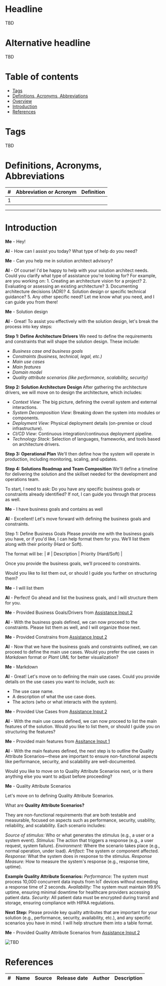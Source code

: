 # Headline

TBD

# Alternative headline

TBD

# Table of contents

- [Tags](./!Template.md#tags)
- [Definitions, Acronyms, Abbreviations](./!Template.md#definitions-acronyms-abbreviations)
- [Overview](./!Template.md#overview)
- [Introduction](./!Template.md#introduction)
- [References](./!Template.md#references)

# Tags

TBD

# Definitions, Acronyms, Abbreviations

| # | Abbreviation or Acronym | Definition     |
| - | ------------------------|:--------------:|
| 1 | | |

---

# Introduction

**Me** - Hey!

**AI** - How can I assist you today? What type of help do you need?

**Me** - Can you help me in solution architect advisory?

**AI** - Of course! I'd be happy to help with your solution architect needs. Could you clarify what type of assistance you're looking for? For example, are you working on: 1. Creating an architecture vision for a project? 2. Evaluating or assessing an existing architecture? 3. Documenting architecture decisions (ADR)? 4. Solution design or specific technical guidance? 5. Any other specific need? Let me know what you need, and I can guide you from there!

**Me** - Solution design

**AI** -
Great! To assist you effectively with the solution design, let's break the process into key steps:

**Step 1: Define Architecture Drivers**
We need to define the requirements and constraints that will shape the solution design. These include:

- *Business case and business goals*
- *Constraints (business, technical, legal, etc.)*
- *Main use cases*
- *Main features*
- *Domain model*
- *Quality attribute scenarios (like performance, scalability, security)*

**Step 2: Solution Architecture Design**
After gathering the architecture drivers, we will move on to design the architecture, which includes:

- *Context View*: The big picture, defining the overall system and external interactions.
- *System Decomposition View*: Breaking down the system into modules or components.
- *Deployment View:* Physical deployment details (on-premise or cloud infrastructure).
- *CI/CD View:* Continuous integration/continuous deployment pipeline.
- *Technology Stack*: Selection of languages, frameworks, and tools based on architecture drivers.

**Step 3: Operational Plan**
We'll then define how the system will operate in production, including monitoring, scaling, and updates.

**Step 4: Solutions Roadmap and Team Composition**
We'll define a timeline for delivering the solution and the skillset needed for the development and operations team.

To start, I need to ask: Do you have any specific business goals or constraints already identified? If not, I can guide you through that process as well.

**Me** - I have business goals and contains as well

**AI** - Excellent! Let's move forward with defining the business goals and constraints.

Step 1: Define Business Goals
Please provide me with the business goals you have, or if you'd like, I can help format them for you. We’ll list them along with their priority (Hard or Soft).

The format will be: | # | Description | Priority (Hard/Soft) |

Once you provide the business goals, we’ll proceed to constraints.

Would you like to list them out, or should I guide you further on structuring them?

**Me** - I will list them

**AI** - Perfect! Go ahead and list the business goals, and I will structure them for you.

**Me** - Provided Business Goals/Drivers from [Assistance Input 2](./AIForSWArchitects_Input2_en.md)

**AI** - With the business goals defined, we can now proceed to the constraints. Please list them as well, and I will organize those next.

**Me** - Provided Constrains from [Assistance Input 2](./AIForSWArchitects_Input2_en.md)

**AI** - Now that we have the business goals and constraints outlined, we can proceed to define the main use cases.
Would you prefer the use cases in *Markdown* format or *Plant UML* for better visualization?

**Me** - Markdown

**AI** - Great! Let's move on to defining the main use cases. Could you provide details on the use cases you want to include, such as:

- The use case name.
- A description of what the use case does.
- The actors (who or what interacts with the system).

**Me** - Provided Use Cases from [Assistance Input 2](./AIForSWArchitects_Input2_en.md)

**AI** - With the main use cases defined, we can now proceed to list the main features of the solution. Would you like to list them, or should I guide you on structuring the features?

**Me** - Provided main features from [Assitance Input 1](./AIForSWArchitects_Input1_en.md)

**AI** -  With the main features defined, the next step is to outline the Quality Attribute Scenarios—these are important to ensure non-functional aspects like performance, security, and scalability are well-documented.

Would you like to move on to Quality Attribute Scenarios next, or is there anything else you want to adjust before proceeding?

**Me** - Quality Attribute Scenarios

Let's move on to defining Quality Attribute Scenarios.

What are **Quality Attribute Scenarios?**

They are non-functional requirements that are both testable and measurable, focused on aspects such as performance, security, usability, reliability, and scalability. Each scenario includes:

*Source of stimulus:* Who or what generates the stimulus (e.g., a user or a system event).
*Stimulus:* The action that triggers a response (e.g., a user request, system failure).
*Environment:* Where the scenario takes place (e.g., normal operation, under load).
*Artifact:* The system or component affected.
*Response:* What the system does in response to the stimulus.
*Response Measure:* How to measure the system's response (e.g., response time, uptime).

**Example Quality Attribute Scenarios:**
*Performance:* The system must process 10,000 concurrent data inputs from IoT devices without exceeding a response time of 2 seconds.
*Availability:* The system must maintain 99.9% uptime, ensuring minimal downtime for healthcare providers accessing patient data.
*Security:* All patient data must be encrypted during transit and storage, ensuring compliance with HIPAA regulations.

**Next Step:**
Please provide key quality attributes that are important for your solution (e.g., performance, security, availability, etc.), and any specific scenarios you have in mind. I will help structure them into a table format.

**Me** - Provided Quality Attribute Scenarios from [Assistance Input 2](./AIForSWArchitects_Input2_en.md)

<img src="./Images/TBD.jpg" alt="TBD" />

# References

| # | Name                 | Source                | Release date           |  Author                 | Description   |
| - | ---------------------|---------------------- |----------------------- | ----------------------- |:-------------:|
